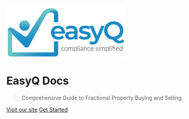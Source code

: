 ![logo](./assets/company_logo.png)

# EasyQ Docs

> Comprehensive Guide to Fractional Property Buying and Selling.

    

[Visit our site](https://easyqsolutions.com/)
[Get Started](#Home)
